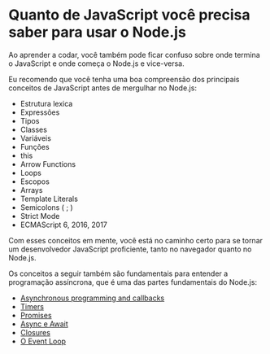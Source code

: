 # Quanto de JavaScript você precisa saber para usar o Node.js

Ao aprender a codar, você também pode ficar confuso sobre onde termina o JavaScript e onde começa o Node.js e vice-versa.

Eu recomendo que você tenha uma boa compreensão dos principais conceitos de JavaScript antes de mergulhar no Node.js:

- Estrutura lexica
- Expressões
- Tipos
- Classes
- Variáveis
- Funções
- this
- Arrow Functions
- Loops
- Escopos
- Arrays
- Template Literals
- Semicolons ( ; )
- Strict Mode
- ECMAScript 6, 2016, 2017

Com esses conceitos em mente, você está no caminho certo para se tornar um desenvolvedor JavaScript proficiente, tanto no navegador quanto no Node.js.

Os conceitos a seguir também são fundamentais para entender a programação assíncrona, que é uma das partes fundamentais do Node.js:

- [Asynchronous programming and callbacks]()
- [Timers]()
- [Promises]()
- [Async e Await]()
- [Closures]()
- [O Event Loop]()

# 
